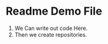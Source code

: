 # Readme Demo File 

1. We Can write out code Here.
2. Then we create repositories.

<write Your Code Here>